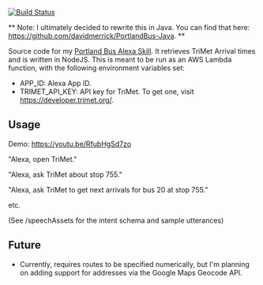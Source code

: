 [![Build Status](https://travis-ci.org/davidmerrick/alexa-trimet.svg?branch=master)](https://travis-ci.org/davidmerrick/alexa-trimet)

** Note: I ultimately decided to rewrite this in Java. You can find that here: https://github.com/davidmerrick/PortlandBus-Java. **

Source code for my [Portland Bus Alexa Skill](https://www.amazon.com/David-Merrick-Portland-Bus/dp/B01NB9LCZK/ref=sr_1_2?ie=UTF8&qid=1504987577&sr=8-2&keywords=portland+bus). It retrieves TriMet Arrival times and is written in NodeJS. This is meant to be run as an AWS Lambda function, with the following environment variables set:

* APP_ID: Alexa App ID.
* TRIMET_API_KEY: API key for TriMet. To get one, visit https://developer.trimet.org/.

## Usage

Demo: https://youtu.be/RfubHgSd7zo

"Alexa, open TriMet."

"Alexa, ask TriMet about stop 755."

"Alexa, ask TriMet to get next arrivals for bus 20 at stop 755."

etc.

(See /speechAssets for the intent schema and sample utterances)

## Future

* Currently, requires routes to be specified numerically, but I'm planning on adding support for addresses via the Google Maps Geocode API.

